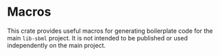 # Macros

This crate provides useful macros for generating boilerplate code 
for the main `lib-sbml` project. It is not intended to be published
or used independently on the main project.
